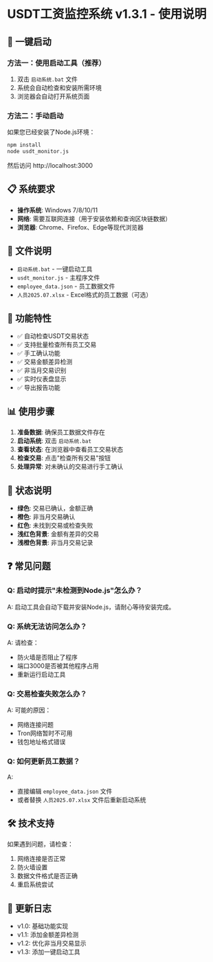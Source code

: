 # USDT工资监控系统 v1.3.1 - 使用说明

## 🚀 一键启动

### 方法一：使用启动工具（推荐）
1. 双击 `启动系统.bat` 文件
2. 系统会自动检查和安装所需环境
3. 浏览器会自动打开系统页面

### 方法二：手动启动
如果您已经安装了Node.js环境：
```bash
npm install
node usdt_monitor.js
```
然后访问 http://localhost:3000

## 📋 系统要求

- **操作系统**: Windows 7/8/10/11
- **网络**: 需要互联网连接（用于安装依赖和查询区块链数据）
- **浏览器**: Chrome、Firefox、Edge等现代浏览器

## 📁 文件说明

- `启动系统.bat` - 一键启动工具
- `usdt_monitor.js` - 主程序文件
- `employee_data.json` - 员工数据文件
- `人员2025.07.xlsx` - Excel格式的员工数据（可选）

## 🔧 功能特性

- ✅ 自动检查USDT交易状态
- ✅ 支持批量检查所有员工交易
- ✅ 手工确认功能
- ✅ 交易金额差异检测
- ✅ 非当月交易识别
- ✅ 实时仪表盘显示
- ✅ 导出报告功能

## 📊 使用步骤

1. **准备数据**: 确保员工数据文件存在
2. **启动系统**: 双击 `启动系统.bat`
3. **查看状态**: 在浏览器中查看员工交易状态
4. **检查交易**: 点击"检查所有交易"按钮
5. **处理异常**: 对未确认的交易进行手工确认

## 🎨 状态说明

- **绿色**: 交易已确认，金额正确
- **橙色**: 非当月交易确认
- **红色**: 未找到交易或检查失败
- **浅红色背景**: 金额有差异的交易
- **浅橙色背景**: 非当月交易记录

## ❓ 常见问题

### Q: 启动时提示"未检测到Node.js"怎么办？
A: 启动工具会自动下载并安装Node.js，请耐心等待安装完成。

### Q: 系统无法访问怎么办？
A: 请检查：
- 防火墙是否阻止了程序
- 端口3000是否被其他程序占用
- 重新运行启动工具

### Q: 交易检查失败怎么办？
A: 可能的原因：
- 网络连接问题
- Tron网络暂时不可用
- 钱包地址格式错误

### Q: 如何更新员工数据？
A: 
- 直接编辑 `employee_data.json` 文件
- 或者替换 `人员2025.07.xlsx` 文件后重新启动系统

## 🛠️ 技术支持

如果遇到问题，请检查：
1. 网络连接是否正常
2. 防火墙设置
3. 数据文件格式是否正确
4. 重启系统尝试

## 📝 更新日志

- v1.0: 基础功能实现
- v1.1: 添加金额差异检测
- v1.2: 优化非当月交易显示
- v1.3: 添加一键启动工具